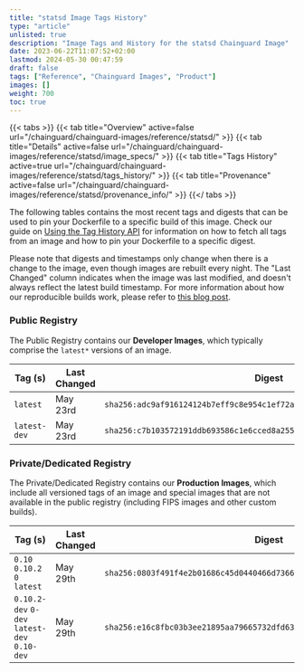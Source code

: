 ```yaml
---
title: "statsd Image Tags History"
type: "article"
unlisted: true
description: "Image Tags and History for the statsd Chainguard Image"
date: 2023-06-22T11:07:52+02:00
lastmod: 2024-05-30 00:47:59
draft: false
tags: ["Reference", "Chainguard Images", "Product"]
images: []
weight: 700
toc: true
---
```


{{< tabs >}}
{{< tab title="Overview" active=false url="/chainguard/chainguard-images/reference/statsd/" >}}
{{< tab title="Details" active=false url="/chainguard/chainguard-images/reference/statsd/image_specs/" >}}
{{< tab title="Tags History" active=true url="/chainguard/chainguard-images/reference/statsd/tags_history/" >}}
{{< tab title="Provenance" active=false url="/chainguard/chainguard-images/reference/statsd/provenance_info/" >}}
{{</ tabs >}}

The following tables contains the most recent tags and digests that can be used to pin your Dockerfile to a specific build of this image. Check our guide on [Using the Tag History API](/chainguard/chainguard-images/using-the-tag-history-api/) for information on how to fetch all tags from an image and how to pin your Dockerfile to a specific digest.

Please note that digests and timestamps only change when there is a change to the image, even though images are rebuilt every night. The "Last Changed" column indicates when the image was last modified, and doesn't always reflect the latest build timestamp. For more information about how our reproducible builds work, please refer to [this blog post](https://www.chainguard.dev/unchained/reproducing-chainguards-reproducible-image-builds).

### Public Registry
The Public Registry contains our **Developer Images**, which typically comprise the `latest*` versions of an image.

| Tag (s)       | Last Changed | Digest                                                                    |
|---------------|--------------|---------------------------------------------------------------------------|
|  `latest`     | May 23rd     | `sha256:adc9af916124124b7eff9c8e954c1ef72a9cb8899405937ea951451690dd4ef2` |
|  `latest-dev` | May 23rd     | `sha256:c7b103572191ddb693586c1e6cced8a25578eb25cef3f3d0c00161818b5c200c` |


### Private/Dedicated Registry
The Private/Dedicated Registry contains our **Production Images**, which include all versioned tags of an image and special images that are not available in the public registry (including FIPS images and other custom builds).

| Tag (s)                                       | Last Changed | Digest                                                                    |
|-----------------------------------------------|--------------|---------------------------------------------------------------------------|
|  `0.10` `0.10.2` `0` `latest`                 | May 29th     | `sha256:0803f491f4e2b01686c45d0440466d73660ef19aa8afafc33dd4c7b5aaad7a36` |
|  `0.10.2-dev` `0-dev` `latest-dev` `0.10-dev` | May 29th     | `sha256:e16c8fbc03b3ee21895aa79665732dfd637fdc25e342300df964e7cd23d0c870` |

